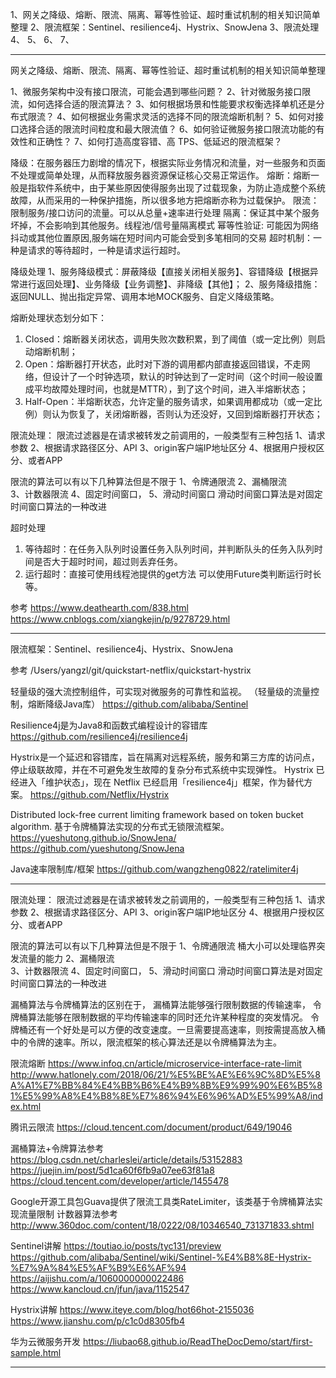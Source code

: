 1、网关之降级、熔断、限流、隔离、幂等性验证、超时重试机制的相关知识简单整理
2、限流框架：Sentinel、resilience4j、Hystrix、SnowJena
3、限流处理
4、
5、
6、
7、


---------------------------------------------------------------------------------------------------------------------

网关之降级、熔断、限流、隔离、幂等性验证、超时重试机制的相关知识简单整理

1、微服务架构中没有接口限流，可能会遇到哪些问题？
2、针对微服务接口限流，如何选择合适的限流算法？
3、如何根据场景和性能要求权衡选择单机还是分布式限流？
4、如何根据业务需求灵活的选择不同的限流熔断机制？
5、如何对接口选择合适的限流时间粒度和最大限流值？
6、如何验证微服务接口限流功能的有效性和正确性？
7、如何打造高度容错、高 TPS、低延迟的限流框架？


降级：在服务器压力剧增的情况下，根据实际业务情况和流量，对一些服务和页面不处理或简单处理，从而释放服务器资源保证核心交易正常运作。
熔断：熔断一般是指软件系统中，由于某些原因使得服务出现了过载现象，为防止造成整个系统故障，从而采用的一种保护措施，所以很多地方把熔断亦称为过载保护。
限流：限制服务/接口访问的流量。可以从总量+速率进行处理
隔离：保证其中某个服务坏掉，不会影响到其他服务。线程池/信号量隔离模式
幂等性验证: 可能因为网络抖动或其他位置原因,服务端在短时间内可能会受到多笔相同的交易
超时机制：一种是请求的等待超时，一种是请求运行超时。



降级处理
1、服务降级模式：屏蔽降级【直接关闭相关服务】、容错降级【根据异常进行返回处理】、业务降级【业务调整】、非降级【其他】；
2、服务降级措施：返回NULL、抛出指定异常、调用本地MOCK服务、自定义降级策略。



熔断处理状态划分如下：
1. Closed：熔断器关闭状态，调用失败次数积累，到了阈值（或一定比例）则启动熔断机制；
2. Open：熔断器打开状态，此时对下游的调用都内部直接返回错误，不走网络，但设计了一个时钟选项，默认的时钟达到了一定时间（这个时间一般设置成平均故障处理时间，也就是MTTR），到了这个时间，进入半熔断状态；
3. Half-Open：半熔断状态，允许定量的服务请求，如果调用都成功（或一定比例）则认为恢复了，关闭熔断器，否则认为还没好，又回到熔断器打开状态；



限流处理：
限流过滤器是在请求被转发之前调用的，一般类型有三种包括
1、请求参数
2、根据请求路径区分、API
3、origin客户端IP地址区分
4、根据用户授权区分、或者APP

限流的算法可以有以下几种算法但是不限于
1、令牌通限流	
2、漏桶限流	
3、计数器限流
4、固定时间窗口，
5、滑动时间窗口	滑动时间窗口算法是对固定时间窗口算法的一种改进



超时处理
1. 等待超时：在任务入队列时设置任务入队列时间，并判断队头的任务入队列时间是否大于超时时间，超过则丢弃任务。
2. 运行超时：直接可使用线程池提供的get方法
可以使用Future类判断运行时长等。


参考
https://www.deathearth.com/838.html
https://www.cnblogs.com/xiangkejin/p/9278729.html


---------------------------------------------------------------------------------------------------------------------

限流框架：Sentinel、resilience4j、Hystrix、SnowJena

参考
/Users/yangzl/git/quickstart-netflix/quickstart-hystrix


轻量级的强大流控制组件，可实现对微服务的可靠性和监视。 （轻量级的流量控制，熔断降级Java库）
https://github.com/alibaba/Sentinel


Resilience4j是为Java8和函数式编程设计的容错库
https://github.com/resilience4j/resilience4j


Hystrix是一个延迟和容错库，旨在隔离对远程系统，服务和第三方库的访问点，停止级联故障，并在不可避免发生故障的复杂分布式系统中实现弹性。
Hystrix 已经进入「维护状态」，现在 Netflix 已经启用「resilience4j」框架，作为替代方案。
https://github.com/Netflix/Hystrix


Distributed lock-free current limiting framework based on token bucket algorithm.
基于令牌桶算法实现的分布式无锁限流框架。 
https://yueshutong.github.io/SnowJena/
https://github.com/yueshutong/SnowJena


Java速率限制库/框架
https://github.com/wangzheng0822/ratelimiter4j

---------------------------------------------------------------------------------------------------------------------

限流处理：
限流过滤器是在请求被转发之前调用的，一般类型有三种包括
1、请求参数
2、根据请求路径区分、API
3、origin客户端IP地址区分
4、根据用户授权区分、或者APP

限流的算法可以有以下几种算法但是不限于
1、令牌通限流	桶大小可以处理临界突发流量的能力
2、漏桶限流	
3、计数器限流
4、固定时间窗口，
5、滑动时间窗口	滑动时间窗口算法是对固定时间窗口算法的一种改进


漏桶算法与令牌桶算法的区别在于，
漏桶算法能够强行限制数据的传输速率，
令牌桶算法能够在限制数据的平均传输速率的同时还允许某种程度的突发情况。
令牌桶还有一个好处是可以方便的改变速度。一旦需要提高速率，则按需提高放入桶中的令牌的速率。所以，限流框架的核心算法还是以令牌桶算法为主。



限流熔断
https://www.infoq.cn/article/microservice-interface-rate-limit
http://www.hatlonely.com/2018/06/21/%E5%BE%AE%E6%9C%8D%E5%8A%A1%E7%BB%84%E4%BB%B6%E4%B9%8B%E9%99%90%E6%B5%81%E5%99%A8%E4%B8%8E%E7%86%94%E6%96%AD%E5%99%A8/index.html

腾讯云限流
https://cloud.tencent.com/document/product/649/19046


漏桶算法+令牌算法参考
https://blog.csdn.net/charleslei/article/details/53152883
https://juejin.im/post/5d1ca60f6fb9a07ee63f81a8
https://cloud.tencent.com/developer/article/1455478


Google开源工具包Guava提供了限流工具类RateLimiter，该类基于令牌桶算法实现流量限制
计数器算法参考
http://www.360doc.com/content/18/0222/08/10346540_731371833.shtml



Sentinel讲解
https://toutiao.io/posts/tyc131/preview
https://github.com/alibaba/Sentinel/wiki/Sentinel-%E4%B8%8E-Hystrix-%E7%9A%84%E5%AF%B9%E6%AF%94
https://aijishu.com/a/1060000000022486
https://www.kancloud.cn/jfun/java/1152547


Hystrix讲解
https://www.iteye.com/blog/hot66hot-2155036
https://www.jianshu.com/p/c1c0d8305fb4


华为云微服务开发
https://liubao68.github.io/ReadTheDocDemo/start/first-sample.html



---------------------------------------------------------------------------------------------------------------------


